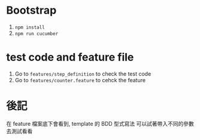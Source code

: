 # Bootstrap
1. `npm install`
2. `npm run cucumber`

# test code and feature file
1. Go to `features/step_definition` to check the test code 
2. Go to `features/counter.feature` to cehck the feature


# 後記
在 feature 檔案底下會看到, template 的 BDD 型式寫法
可以試著帶入不同的參數去測試看看
